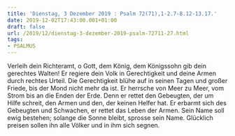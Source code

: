 ```yaml
---
title: 'Dienstag, 3 Dezember 2019 : Psalm 72(71),1-2.7-8.12-13.17.'
date: 2019-12-02T17:43:00.001+01:00
draft: false
url: /2019/12/dienstag-3-dezember-2019-psalm-72711-27.html
tags: 
- PSALMUS
---
```


Verleih dein Richteramt, o Gott, dem König, dem Königssohn gib dein gerechtes Walten! Er regiere dein Volk in Gerechtigkeit und deine Armen durch rechtes Urteil. Die Gerechtigkeit blühe auf in seinen Tagen und großer Friede, bis der Mond nicht mehr da ist. Er herrsche von Meer zu Meer, vom Strom bis an die Enden der Erde. Denn er rettet den Gebeugten, der um Hilfe schreit, den Armen und den, der keinen Helfer hat. Er erbarmt sich des Gebeugten und Schwachen, er rettet das Leben der Armen. Sein Name soll ewig bestehen; solange die Sonne bleibt, sprosse sein Name. Glücklich preisen sollen ihn alle Völker und in ihm sich segnen.